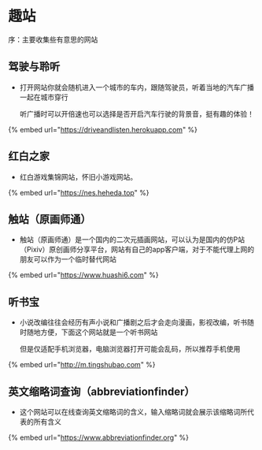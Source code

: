 # 趣站

序：主要收集些有意思的网站

## 驾驶与聆听

*   打开网站你就会随机进入一个城市的车内，跟随驾驶员，听着当地的汽车广播一起在城市穿行

    听广播时可以开倍速也可以选择是否开启汽车行驶的背景音，挺有趣的体验！

{% embed url="https://driveandlisten.herokuapp.com" %}

## 红白之家

* 红白游戏集锦网站，怀旧小游戏网站。

{% embed url="https://nes.heheda.top" %}

## 触站（原画师通）

* 触站（原画师通）是一个国内的二次元插画网站，可以认为是国内的仿P站（Pixiv）原创画师分享平台，网站有自己的app客户端，对于不能代理上网的朋友可以作为一个临时替代网站

{% embed url="https://www.huashi6.com" %}

## 听书宝

*   小说改编往往会经历有声小说和广播剧之后才会走向漫画，影视改编，听书随时随地方便，下面这个网站就是一个听书网站

    但是仅适配手机浏览器，电脑浏览器打开可能会乱码，所以推荐手机使用

{% embed url="http://m.tingshubao.com" %}

## 英文缩略词查询（abbreviationfinder）

* 这个网站可以在线查询英文缩略词的含义，输入缩略词就会展示该缩略词所代表的所有含义

{% embed url="https://www.abbreviationfinder.org" %}
